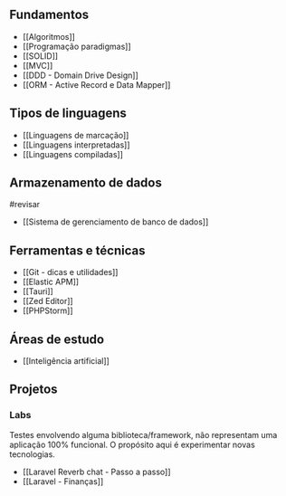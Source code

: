 ## Fundamentos
- [[Algoritmos]]
- [[Programação paradigmas]]
- [[SOLID]]
- [[MVC]]
- [[DDD - Domain Drive Design]]
- [[ORM - Active Record e Data Mapper]]

## Tipos de linguagens
- [[Linguagens de marcação]]
- [[Linguagens interpretadas]]
- [[Linguagens compiladas]]

## Armazenamento de dados
#revisar 
- [[Sistema de gerenciamento de banco de dados]]

## Ferramentas e técnicas
- [[Git - dicas e utilidades]]
- [[Elastic APM]]
- [[Tauri]]
- [[Zed Editor]]
- [[PHPStorm]]

## Áreas de estudo
- [[Inteligência artificial]]

## Projetos

### Labs
Testes envolvendo alguma biblioteca/framework, não representam uma aplicação 100% funcional. O propósito aqui é experimentar novas tecnologias.

- [[Laravel Reverb chat - Passo a passo]]
- [[Laravel - Finanças]]
